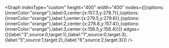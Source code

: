 <Graph indexType="custom" height="400" width="400" nodes={[{options:{innerColor:"orange"},label:0,center:{x:157.3,y:278.7}},{options:{innerColor:"orange"},label:1,center:{x:279.5,y:279.6}},{options:{innerColor:"orange"},label:2,center:{x:278.8,y:157.4}},{options:{innerColor:"orange"},label:3,center:{x:156.5,y:156.4}}]} edges={[{label:"3",source:0,target:1},{label:"1",source:0,target:3},{label:"5",source:1,target:2},{label:"6",source:2,target:3}]} />